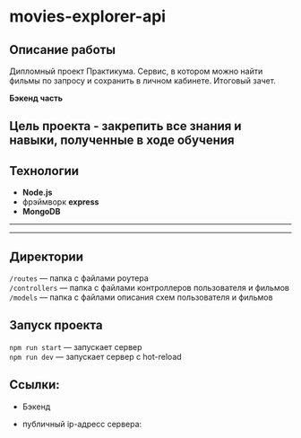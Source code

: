 # movies-explorer-api

## Описание работы

  Дипломный проект Практикума. Сервис, в котором можно найти фильмы по запросу и сохранить в личном кабинете.
  Итоговый зачет.

  **Бэкенд часть**

  Цель проекта - закрепить все знания и навыки, полученные в ходе обучения  
  ---


## Технологии

* **Node.js**
* фрэймворк **express**
* **MongoDB**
---
---


## Директории

`/routes` — папка с файлами роутера  
`/controllers` — папка с файлами контроллеров пользователя и фильмов   
`/models` — папка с файлами описания схем пользователя и фильмов  
  

## Запуск проекта

`npm run start` — запускает сервер   
`npm run dev` — запускает сервер с hot-reload


## Ссылки:

* Бэкенд 

* публичный ip-адресс сервера: 

